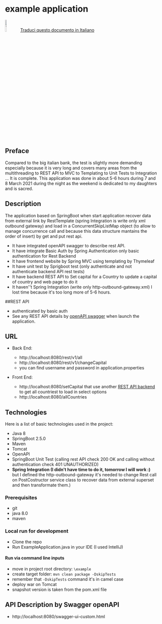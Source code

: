 # example application

<span style="vertical-align: middle;"><img src="https://www.bandiere-mondo.it/data/flags/emoji/facebook/256x256/it.png" width="10%" height="10%" alt="Traduci questo documento in Italiano">[Traduci questo documento in Italiano](http://translate.google.com/translate?js=n&sl=auto&tl=it-IT&u=https://raw.githubusercontent.com/vincenzomazzotta/countries-routing-example/master/README.md)

## Preface
Compared to the big italian bank, the test is slightly more demanding especially because it is very long and covers many areas from the multithreading to REST API to MVC to Templating to Unit Tests to Integration ...
It is complete.
This application was done in about 5-6 hours during 7 and 8 March 2021 during the night as the weekend is dedicated to my daughters and is sacred.

## Description
The application based on SpringBoot when start application recover data from external link by RestTemplate (spring Integration is write only xml outbound gateway) and load
in a ConcurrentSkipListMap object (to allow to manage concurrence call and because this data structure mantains the order of insert) by get and put rest api.

- It have integrated openAPI swagger to describe rest API.
- It have integrate Basic Auth by Spring Authentication only basic authentication for Rest Backend
- It have frontend website by Spring MVC using templating by Thymeleaf
- It have unit test by Sprigboot test (only authenticate and not authenticate backend API rest tests)
- It have backend REST API to Set capital for a Country to update a capital of country and web page to do it
- It haven''t Spring Integration (write only http-outbound-gateway.xml) I lost time because it's too long more of 5-6 hours.

##REST API
- authenticated by basic auth
- See any REST API details by [openAPI swagger](http://localhost:8080/swagger-ui-custom.html) when launch the application. 

## URL

- Back End:
    - http://localhost:8080/rest/v1/all
    - http://localhost:8080/rest/v1/changeCapital
    - you can find username and password in application.properties

- Front End:
    - http://localhost:8080/setCapital that use another [REST API backend](http://localhost:8080/rest/v1/getCountryList) to get all countriest to load in select options
    - http://localhost:8080/allCountries

## Technologies

Here is a list of basic technologies used in the project:

- Java 8
- SpringBoot 2.5.0
- Maven
- Tomcat
- OpenAPI
- SpringBoot Unit Test (calling rest API check 200 OK and calling without authentication check 401 UNAUTHORIZED)
- **Spring Integration (I didn't have time to do it, tomorrow I will work :)** but I defined the http-outbound-gateway it's needed to change Rest call on PostCostructor service class to recover data from external superset and then transformate them.)

### Prerequisites

- git
- java 8.0
- maven

### Local run for development

- Clone the repo
- Run ExampleApplication.java in your IDE (I used IntelliJ)

#### Run via command line inputs

- move in project root directory: `\example`
- create target folder: `mvn clean package -DskipTests`
- remember that `-DskipTests` command it's in camel case
- deploy war on Tomcat
- snapshot version is taken from the pom.xml file

## API Description by Swagger openAPI
- http://localhost:8080/swagger-ui-custom.html

